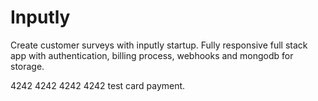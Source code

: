 # Inputly

Create customer surveys with inputly startup. Fully responsive full stack app with authentication, billing process, webhooks and mongodb for storage.

4242 4242 4242 4242 test card payment.
